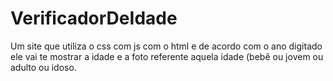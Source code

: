 # VerificadorDeIdade
Um site que utiliza o css com js com o html e de acordo com o ano digitado ele vai te mostrar a idade e a foto referente aquela idade (bebê ou jovem ou adulto ou idoso.

